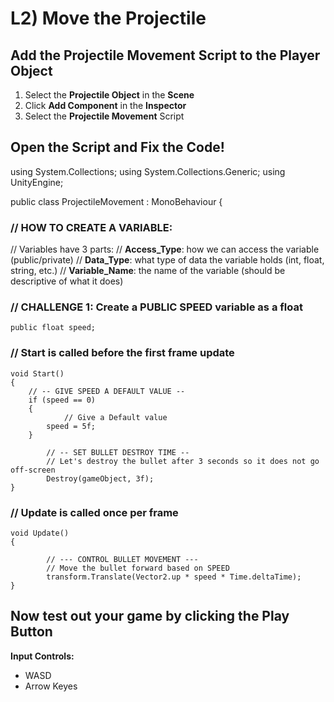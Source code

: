 # L2) Move the Projectile

## Add the Projectile Movement Script to the Player Object

1. Select the **Projectile Object** in the **Scene**
2. Click **Add Component** in the **Inspector**
3. Select the **Projectile Movement** Script

## Open the Script and Fix the Code!

using System.Collections;
using System.Collections.Generic;
using UnityEngine;

public class ProjectileMovement : MonoBehaviour
{

### // HOW TO CREATE A VARIABLE:

// Variables have 3 parts:
// **Access_Type**: how we can access the variable (public/private)
// **Data_Type**: what type of data the variable holds (int, float, string, etc.)
// **Variable_Name**: the name of the variable (should be descriptive of what it does)

### // CHALLENGE 1: Create a PUBLIC SPEED variable as a float

    public float speed;

### // Start is called before the first frame update

    void Start()
    {
    	// -- GIVE SPEED A DEFAULT VALUE --
    	if (speed == 0)
    	{
        	    // Give a Default value
    	    speed = 5f;
    	}

            // -- SET BULLET DESTROY TIME --
            // Let's destroy the bullet after 3 seconds so it does not go off-screen
            Destroy(gameObject, 3f);
    }

### // Update is called once per frame

    void Update()
    {

            // --- CONTROL BULLET MOVEMENT ---
            // Move the bullet forward based on SPEED
            transform.Translate(Vector2.up * speed * Time.deltaTime);
    }

## Now test out your game by clicking the Play Button

**Input Controls:**

- WASD
- Arrow Keyes

